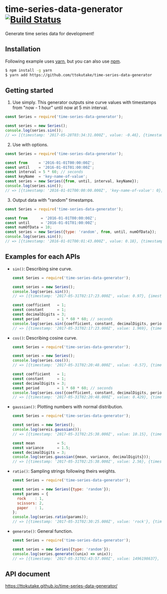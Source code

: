 # time-series-data-generator [![Build Status](https://travis-ci.org/ttokutake/time-series-data-generator.svg?branch=master)](https://travis-ci.org/ttokutake/time-series-data-generator)

Generate time series data for development!

## Installation

Following example uses [yarn](https://yarnpkg.com/lang/en/), but you can also use [npm](https://www.npmjs.com/).

```bash
$ npm install -g yarn
$ yarn add https://github.com/ttokutake/time-series-data-generator
```

## Getting started

1. Use simply. This generator outputs sine curve values with timestamps from "now - 1 hour" until now at 5 min interval.

  ```js
  const Series = require('time-series-data-generator');

  const series = new Series();
  console.log(series.sin());
  // => [{timestamp: '2017-05-28T03:34:31.000Z', value: -0.46}, {timestamp: '2017-05-28T03:39:31.000Z', value: -0.84}, ...]
  ```

2. Use with options.

  ```js
  const Series = require('time-series-data-generator');

  const from     = '2016-01-01T00:00:00Z';
  const until    = '2016-01-01T01:00:00Z';
  const interval = 5 * 60; // seconds
  const keyName  = 'key-name-of-value';
  const series = new Series({from, until, interval, keyName});
  console.log(series.sin());
  // => [{timestamp: '2016-01-01T00:00:00.000Z', 'key-name-of-value': 0}, {timestamp: '2016-01-01T00:05:00.000Z', 'key-name-of-value': 0.5}, ...]
  ```

3. Output data with "random" timestamps.

  ```js
  const Series = require('time-series-data-generator');

  const from      = '2016-01-01T00:00:00Z';
  const until     = '2016-01-01T01:00:00Z';
  const numOfData = 10;
  const series = new Series({type: 'random', from, until, numOfData});
  console.log(series.sin());
  // => [{timestamp: '2016-01-01T00:01:43.000Z', value: 0.18}, {timestamp: '2016-01-01T00:02:19.000Z', value: 0.24}, ...]
  ```

## Examples for each APIs

- `sin()`: Describing sine curve.
  ```js
  const Series = require('time-series-data-generator');

  const series = new Series();
  console.log(series.sin());
  // => [{timestamp: '2017-05-31T02:17:23.000Z', value: 0.97}, {imestamp: '2017-05-31T02:22:23.000Z', value: 0.72}, ...]

  const coefficient   = 1;
  const constant      = 1;
  const decimalDigits = 3;
  const period        = 1 * 60 * 60; // seconds
  console.log(series.sin({coefficient, constant, decimalDigits, period}));
  // => [{timestamp: '2017-05-31T02:17:23.000Z', value: 1.969}, {timestamp: '2017-05-31T02:22:23.000Z', value: 1.716}, ...]

  ```
- `cos()`: Describing cosine curve.
  ```js
  const Series = require('time-series-data-generator');

  const series = new Series();
  console.log(series.cos());
  // => [{timestamp: '2017-05-31T02:20:48.000Z', value: -0.57}, {timestamp: '2017-05-31T02:25:48.000Z', value: -0.9}, ...]

  const coefficient   = 1;
  const constant      = 1;
  const decimalDigits = 3;
  const period        = 1 * 60 * 60; // seconds
  console.log(series.cos({coefficient, constant, decimalDigits, period}));
  // => [{timestamp: '2017-05-31T02:20:48.000Z', value: 0.429}, {timestamp: '2017-05-31T02:25:48.000Z', value: 0.095}, ...]

  ```
- `gaussian()`: Plotting numbers with normal distribution.
  ```js
  const Series = require('time-series-data-generator');

  const series = new Series();
  console.log(sereis.gaussian());
  // => [{timestamp: '2017-05-31T02:25:38.000Z', value: 10.15}, {timestamp: '2017-05-31T02:30:38.000Z', value: 9.68}, ...]

  const mean          = 5;
  const variance      = 1.5;
  const decimalDigits = 3;
  console.log(series.gaussian({mean, variance, decimalDigits}));
  // => [{timestamp: '2017-05-31T02:25:38.000Z', value: 2.56}, {timestamp: '2017-05-31T02:30:38.000Z', value: 5.924}, ...]

  ```
- `ratio()`: Sampling strings following theirs weights.
  ```js
  const Series = require('time-series-data-generator');

  const series = new Series({type: 'random'});
  const params = {
    rock    : 1,
    scissors: 2,
    paper   : 1,
  };
  console.log(series.ratio(params));
  // => [{timestamp: '2017-05-31T02:30:25.000Z', value: 'rock'}, {timestamp: '2017-05-31T02:37:31.000Z', value: 'scissors'}, ...]

  ```
- `generate()`: General function.
  ```js
  const Series = require('time-series-data-generator');

  const series = new Series({type: 'random'});
  console.log(series.generate((unix) => unix));
  // => [{timestamp: '2017-05-31T02:43:57.000Z', value: 1496198637}, {timestamp: '2017-05-31T02:53:07.000Z', value: 1496199187}, ...]
  ```

## API document

https://ttokutake.github.io/time-series-data-generator/
